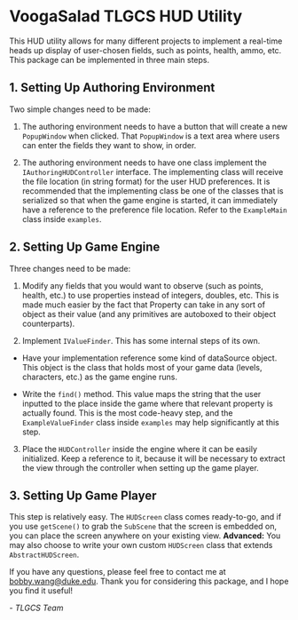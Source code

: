 # VoogaSalad TLGCS HUD Utility

This HUD utility allows for many different projects to implement a real-time heads up display of user-chosen fields, such as points, health, ammo, etc. This package can be implemented in three main steps.

## 1. Setting Up Authoring Environment

Two simple changes need to be made:

1. The authoring environment needs to have a button that will create a new `PopupWindow` when clicked. That `PopupWindow` is a text area where users can enter the fields they want to show, in order.

2. The authoring environment needs to have one class implement the `IAuthoringHUDController` interface. The implementing class will receive the file location (in string format) for the user HUD preferences. It is recommended that the implementing class be one of the classes that is serialized so that when the game engine is started, it can immediately have a reference to the preference file location. Refer to the `ExampleMain` class inside `examples`.

## 2. Setting Up Game Engine

Three changes need to be made:

1. Modify any fields that you would want to observe (such as points, health, etc.) to use properties instead of integers, doubles, etc. This is made much easier by the fact that Property can take in any sort of object as their value (and any primitives are autoboxed to their object counterparts).

2. Implement `IValueFinder`. This has some internal steps of its own.

  * Have your implementation reference some kind of dataSource object. This object is the class that holds most of your game data (levels, characters, etc.) as the game engine runs.

  * Write the `find()` method. This value maps the string that the user inputted to the place inside the game where that relevant property is actually found. This is the most code-heavy step, and the `ExampleValueFinder` class inside `examples` may help significantly at this step.

3. Place the `HUDController` inside the engine where it can be easily initialized. Keep a reference to it, because it will be necessary to extract the view through the controller when setting up the game player.

## 3. Setting Up Game Player

This step is relatively easy. The `HUDScreen` class comes ready-to-go, and if you use `getScene()` to grab the `SubScene` that the screen is embedded on, you can place the screen anywhere on your existing view. **Advanced:** You may also choose to write your own custom `HUDScreen` class that extends `AbstractHUDScreen`.


If you have any questions, please feel free to contact me at bobby.wang@duke.edu. Thank you for considering this package, and I hope you find it useful!

*- TLGCS Team*
